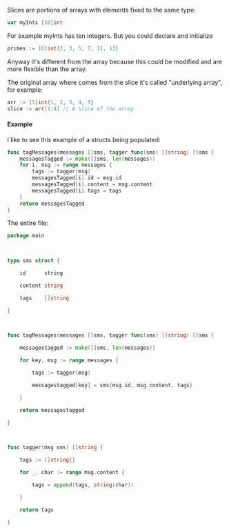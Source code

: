 Slices are portions of arrays with elements fixed to the same type:
```go
var myInts [10]int
```
For example myInts has ten integers.
But you could declare and initialize
```go
primes := [6]int{2, 3, 5, 7, 11, 13}
```
Anyway it's different from the array because this could be modified and are more flexible than the array.

The original array where comes from the slice it's called "underlying array", for example:
```go
arr := [5]int{1, 2, 3, 4, 5}
slice := arr[1:4] // A slice of the array

```

#### Example
I like to see this example of a structs being populated:
```go
func tagMessages(messages []sms, tagger func(sms) []string) []sms {
    messagesTagged := make([]sms, len(messages))
    for i, msg := range messages {
        tags := tagger(msg)
        messagesTagged[i].id = msg.id
        messagesTagged[i].content = msg.content
        messagesTagged[i].tags = tags
    }
    return messagesTagged
}
```
The entire file:
```go
package main

  

type sms struct {

    id      string

    content string

    tags    []string

}

  

func tagMessages(messages []sms, tagger func(sms) []string) []sms {

    messagestagged := make([]sms, len(messages))

    for key, msg := range messages {

        tags := tagger(msg)

        messagestagged[key] = sms{msg.id, msg.content, tags}

    }

    return messagestagged

}

  

func tagger(msg sms) []string {

    tags := []string{}

    for _, char := range msg.content {

        tags = append(tags, string(char))

    }

    return tags

}
```